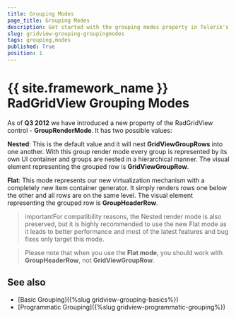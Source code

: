 ```yaml
---
title: Grouping Modes
page_title: Grouping Modes
description: Get started with the grouping modes property in Telerik's {{ site.framework_name }} DataGrid that allows you to choose either nested or flat mode. 
slug: gridview-grouping-groupingmodes
tags: grouping,modes
published: True
position: 1
---
```


# {{ site.framework_name }} RadGridView Grouping Modes

As of __Q3 2012__ we have introduced a new property of the RadGridView control - __GroupRenderMode__. It has two possible values:

__Nested__: This is the default value and it will nest __GridViewGroupRows__ into one another. With this group render mode every group is represented by its own UI container and groups are nested in a hierarchical manner. The visual element representing the grouped row is __GridViewGroupRow__.

__Flat__: This mode represents our new virtualization mechanism with a completely new item container generator. It simply renders rows one below the other and all rows are on the same level. The visual element representing the grouped row is __GroupHeaderRow__.

>importantFor compatibility reasons, the Nested render mode is also preserved, but it is highly recommended to use the new Flat mode as it leads to better performance and most of the latest features and bug fixes only target this mode.

>Please note that when you use the __Flat mode__, you should work with __GroupHeaderRow__, not __GridViewGroupRow__.

## See also

* [Basic Grouping]({%slug gridview-grouping-basics%})
* [Programmatic Grouping]({%slug gridview-programmatic-grouping%})
